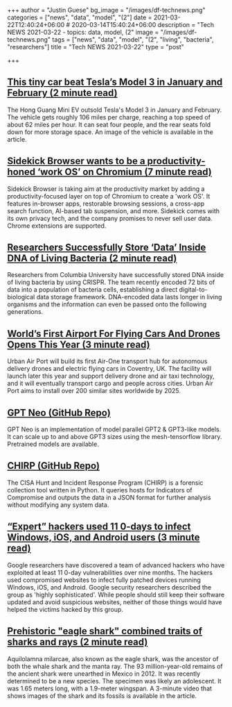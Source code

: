 +++
author = "Justin Guese"
bg_image = "/images/df-technews.png"
categories = ["news", "data", "model", "(2"]
date = 2021-03-22T12:40:24+06:00 # 2020-03-14T15:40:24+06:00
description = "Tech NEWS 2021-03-22 - topics: data, model, (2"
image = "/images/df-technews.png"
tags = ["news", "data", "model", "(2", "living", "bacteria", "researchers"]
title = "Tech NEWS 2021-03-22"
type = "post"

+++

## [This tiny car beat Tesla’s Model 3 in January and February (2 minute read)](https://www.theverge.com/2021/3/20/22342140/tiny-car-beat-tesla-model-3-china-ev-january-february)

The Hong Guang Mini EV outsold Tesla's Model 3 in January and February. The vehicle gets roughly 106 miles per charge, reaching a top speed of about 62 miles per hour. It can seat four people, and the rear seats fold down for more storage space. An image of the vehicle is available in the article.

## [Sidekick Browser wants to be a productivity-honed ‘work OS’ on Chromium (7 minute read)](https://techcrunch.com/2021/03/19/sidekick-browser-wants-to-be-a-productivity-honed-work-os-on-chromium/)

Sidekick Browser is taking aim at the productivity market by adding a productivity-focused layer on top of Chromium to create a 'work OS'. It features in-browser apps, restorable browsing sessions, a cross-app search function, AI-based tab suspension, and more. Sidekick comes with its own privacy tech, and the company promises to never sell user data. Chrome extensions are supported.

## [Researchers Successfully Store ‘Data’ Inside DNA of Living Bacteria (2 minute read)](https://sciencemint.com/researchers-successfully-store-data-inside-dna-of-living-bacteria/)

Researchers from Columbia University have successfully stored DNA inside of living bacteria by using CRISPR. The team recently encoded 72 bits of data into a population of bacteria cells, establishing a direct digital-to-biological data storage framework. DNA-encoded data lasts longer in living organisms and the information can even be passed onto the following generations.

## [World’s First Airport For Flying Cars And Drones Opens This Year (3 minute read)](https://www.intelligentliving.co/worlds-first-airport-for-flying-cars-drones-this-year/)

Urban Air Port will build its first Air-One transport hub for autonomous delivery drones and electric flying cars in Coventry, UK. The facility will launch later this year and support delivery drone and air taxi technology, and it will eventually transport cargo and people across cities. Urban Air Port aims to install over 200 similar sites worldwide by 2025.

## [GPT Neo (GitHub Repo)](https://github.com/EleutherAI/gpt-neo/)

GPT Neo is an implementation of model parallel GPT2 & GPT3-like models. It can scale up to and above GPT3 sizes using the mesh-tensorflow library. Pretrained models are available.

## [CHIRP (GitHub Repo)](https://github.com/cisagov/CHIRP)

The CISA Hunt and Incident Response Program (CHIRP) is a forensic collection tool written in Python. It queries hosts for Indicators of Compromise and outputs the data in a JSON format for further analysis without modifying any system data.

## [“Expert” hackers used 11 0-days to infect Windows, iOS, and Android users (3 minute read)](https://arstechnica.com/information-technology/2021/03/expert-hackers-used-11-zerodays-to-infect-windows-ios-and-android-users/)

Google researchers have discovered a team of advanced hackers who have exploited at least 11 0-day vulnerabilities over nine months. The hackers used compromised websites to infect fully patched devices running Windows, iOS, and Android. Google security researchers described the group as 'highly sophisticated'. While people should still keep their software updated and avoid suspicious websites, neither of those things would have helped the victims hacked by this group.

## [Prehistoric "eagle shark" combined traits of sharks and rays (2 minute read)](https://newatlas.com/biology/prehistoric-eagle-shark-ray/)

Aquilolamna milarcae, also known as the eagle shark, was the ancestor of both the whale shark and the manta ray. The 93 million-year-old remains of the ancient shark were unearthed in Mexico in 2012. It was recently determined to be a new species. The specimen was likely an adolescent. It was 1.65 meters long, with a 1.9-meter wingspan. A 3-minute video that shows images of the shark and its fossils is available in the article.

